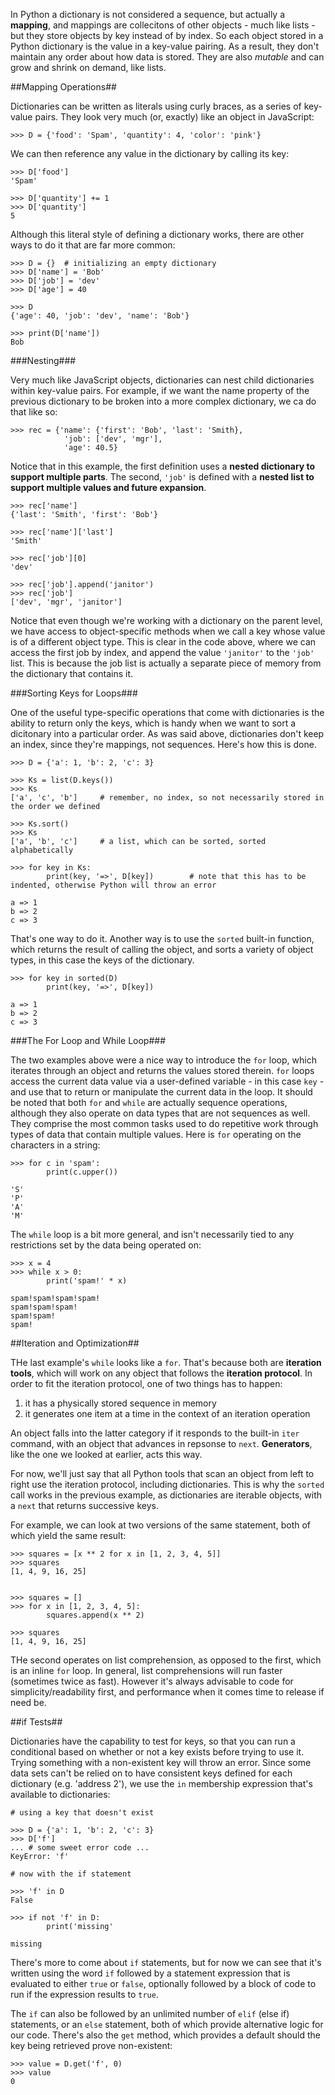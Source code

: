 In Python a dictionary is not considered a sequence, but actually a **mapping**, and mappings are collecitons of other objects - much like lists - but they store objects by key instead of by index.  So each object stored in a Python dictionary is the value in a key-value pairing.  As a result, they don't maintain any order about how data is stored.  They are also *mutable* and can grow and shrink on demand, like lists.

##Mapping Operations##

Dictionaries can be written as literals using curly braces, as a series of key-value pairs.  They look very much (or, exactly) like an object in JavaScript:

	>>> D = {'food': 'Spam', 'quantity': 4, 'color': 'pink'}

We can then reference any value in the dictionary by calling its key:

	>>> D['food']
	'Spam'

	>>> D['quantity'] += 1
	>>> D['quantity']
	5

Although this literal style of defining a dictionary works, there are other ways to do it that are far more common:

	>>> D = {}  # initializing an empty dictionary
	>>> D['name'] = 'Bob'
	>>> D['job'] = 'dev'
	>>> D['age'] = 40

	>>> D
	{'age': 40, 'job': 'dev', 'name': 'Bob'}

	>>> print(D['name'])
	Bob

###Nesting###

Very much like JavaScript objects, dictionaries can nest child dictionaries within key-value pairs.  For example, if we want the name property of the previous dictionary to be broken into a more complex dictionary, we ca do that like so:

	>>> rec = {'name': {'first': 'Bob', 'last': 'Smith},
				'job': ['dev', 'mgr'],
				'age': 40.5}

Notice that in this example, the first definition uses a **nested dictionary to support multiple parts**.  The second, `'job'` is defined with a **nested list to support multiple values and future expansion**.

	>>> rec['name']
	{'last': 'Smith', 'first': 'Bob'}

	>>> rec['name']['last']
	'Smith'

	>>> rec['job'][0]
	'dev'

	>>> rec['job'].append('janitor')
	>>> rec['job']
	['dev', 'mgr', 'janitor']

Notice that even though we're working with a dictionary on the parent level, we have access to object-specific methods when we call a key whose value is of a different object type.  This is clear in the code above, where we can access the first job by index, and append the value `'janitor'` to the `'job'` list.  This is because the job list is actually a separate piece of memory from the dictionary that contains it.

###Sorting Keys for Loops###

One of the useful type-specific operations that come with dictionaries is the ability to return only the keys, which is handy when we want to sort a dicitonary into a particular order.  As was said above, dictionaries don't keep an index, since they're mappings, not sequences.  Here's how this is done.

	>>> D = {'a': 1, 'b': 2, 'c': 3}

	>>> Ks = list(D.keys())
	>>> Ks
	['a', 'c', 'b']     # remember, no index, so not necessarily stored in the order we defined

	>>> Ks.sort()
	>>> Ks
	['a', 'b', 'c']     # a list, which can be sorted, sorted alphabetically

	>>> for key in Ks:
			print(key, '=>', D[key])        # note that this has to be indented, otherwise Python will throw an error

	a => 1
	b => 2
	c => 3

That's one way to do it.  Another way is to use the `sorted` built-in function, which returns the result of calling the object, and sorts a variety of object types, in this case the keys of the dictionary.

	>>> for key in sorted(D)
			print(key, '=>', D[key])

	a => 1
    b => 2
    c => 3

###The For Loop and While Loop###

The two examples above were a nice way to introduce the `for` loop, which iterates through an object and returns the values stored therein.  `for` loops access the current data value via a user-defined variable - in this case `key` - and use that to return or manipulate the current data in the loop.  It should be noted that both `for` and `while` are actually sequence operations, although they also operate on data types that are not sequences as well.  They comprise the most common tasks used to do repetitive work through types of data that contain multiple values.  Here is `for` operating on the characters in a string:

	>>> for c in 'spam':
			print(c.upper())

	'S'
	'P'
	'A'
	'M'

The `while` loop is a bit more general, and isn't necessarily tied to any restrictions set by the data being operated on:

	>>> x = 4
	>>> while x > 0:
			print('spam!' * x)

	spam!spam!spam!spam!
    spam!spam!spam!
    spam!spam!
    spam!

##Iteration and Optimization##

THe last example's `while` looks like a `for`.  That's because both are **iteration tools**, which will work on any object that follows the **iteration protocol**. In order to fit the iteration protocol, one of two things has to happen:
1. it has a physically stored sequence in memory
2. it generates one item at a time in the context of an iteration operation

An object falls into the latter category if it responds to the built-in `iter` command, with an object that advances in repsonse to `next`.  **Generators**, like the one we looked at earlier, acts this way.

For now, we'll just say that all Python tools that scan an object from left to right use the iteration protocol, including dictionaries.  This is why the `sorted` call works in the previous example, as dictionaries are iterable objects, with a `next` that returns successive keys.

For example, we can look at two versions of the same statement, both of which yield the same result:

	>>> squares = [x ** 2 for x in [1, 2, 3, 4, 5]]
	>>> squares
	[1, 4, 9, 16, 25]


	>>> squares = []
	>>> for x in [1, 2, 3, 4, 5]:
			squares.append(x ** 2)

	>>> squares
	[1, 4, 9, 16, 25]

THe second operates on list comprehension, as opposed to the first, which is an inline `for` loop.  In general, list comprehensions will run faster (sometimes twice as fast).  However it's always advisable to code for simplicity/readability first, and performance when it comes time to release if need be.

##if Tests##

Dictionaries have the capability to test for keys, so that you can run a conditional based on whether or not a key exists before trying to use it.  Trying something with a non-existent key will throw an error.  Since some data sets can't be relied on to have consistent keys defined for each dictionary (e.g. 'address 2'), we use the `in` membership expression that's available to dictionaries:

	# using a key that doesn't exist

	>>> D = {'a': 1, 'b': 2, 'c': 3}
	>>> D['f']
	... # some sweet error code ...
	KeyError: 'f'

	# now with the if statement

	>>> 'f' in D
	False

	>>> if not 'f' in D:
	        print('missing'

	missing

There's more to come about `if` statements, but for now we can see that it's written using the word `if` followed by a statement expression that is evaluated to either `true` or `false`, optionally followed by a block of code to run if the expression results to `true`.

The `if` can also be followed by an unlimited number of `elif` (else if) statements, or an `else` statement, both of which provide alternative logic for our code.  There's also the `get` method, which provides a default should the key being retrieved prove non-existent:

    >>> value = D.get('f', 0)
    >>> value
    0